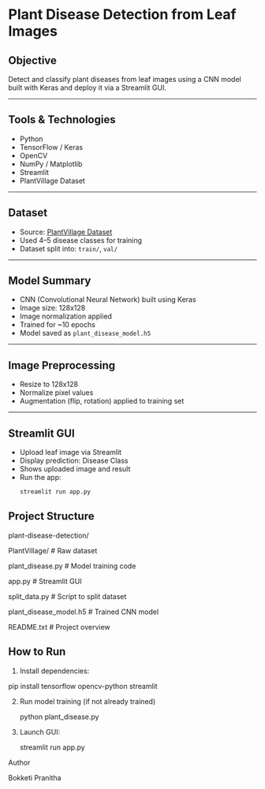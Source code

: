 #  Plant Disease Detection from Leaf Images

##  Objective
Detect and classify plant diseases from leaf images using a CNN model built with Keras and deploy it via a Streamlit GUI.

---

##  Tools & Technologies
- Python
- TensorFlow / Keras
- OpenCV
- NumPy / Matplotlib
- Streamlit
- PlantVillage Dataset

---

##  Dataset
- Source: [PlantVillage Dataset](https://www.kaggle.com/datasets/emmarex/plantdisease)
- Used 4–5 disease classes for training
- Dataset split into: `train/`, `val/`

---

##  Model Summary
- CNN (Convolutional Neural Network) built using Keras
- Image size: 128x128
- Image normalization applied
- Trained for ~10 epochs
- Model saved as `plant_disease_model.h5`

---

##  Image Preprocessing
- Resize to 128x128
- Normalize pixel values
- Augmentation (flip, rotation) applied to training set

---

##  Streamlit GUI
- Upload leaf image via Streamlit
- Display prediction: Disease Class
- Shows uploaded image and result
- Run the app:
  ```bash
  streamlit run app.py


## Project Structure

plant-disease-detection/


 PlantVillage/             # Raw dataset
 
 
 plant_disease.py          # Model training code
 
 app.py                    # Streamlit GUI
 
 split_data.py             # Script to split dataset
 
 plant_disease_model.h5    # Trained CNN model
 
 README.txt                # Project overview


## How to Run

1. Install dependencies:

  pip install tensorflow opencv-python streamlit

2. Run model training (if not already trained)

    python plant_disease.py

3. Launch GUI:

   streamlit run app.py


 Author
 
Bokketi Pranitha
